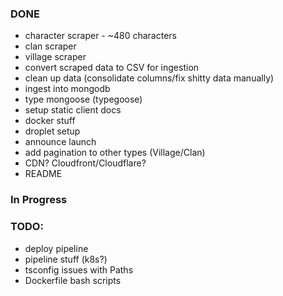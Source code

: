 ### DONE

- character scraper - ~480 characters
- clan scraper
- village scraper
- convert scraped data to CSV for ingestion
- clean up data (consolidate columns/fix shitty data manually)
- ingest into mongodb
- type mongoose (typegoose)
- setup static client docs
- docker stuff
- droplet setup
- announce launch
- add pagination to other types (Village/Clan)
- CDN? Cloudfront/Cloudflare?
- README

### In Progress

### TODO:
- deploy pipeline
- pipeline stuff (k8s?)
- tsconfig issues with Paths
- Dockerfile bash scripts
